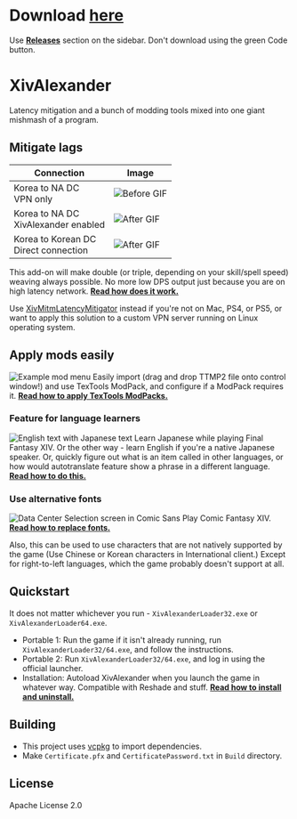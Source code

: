 # Download [here](https://github.com/Soreepeong/XivAlexander/releases)
Use [**Releases**](https://github.com/Soreepeong/XivAlexander/releases) section on the sidebar.
Don't download using the green Code button.

# XivAlexander
Latency mitigation and a bunch of modding tools mixed into one giant mishmash of a program.

## Mitigate lags
| Connection | Image |
| --- | --- |
| Korea to NA DC<br />VPN only | ![Before GIF](https://github.com/Soreepeong/XivAlexander/raw/main/Graphics/before.gif) |
| Korea to NA DC<br />XivAlexander enabled | ![After GIF](https://github.com/Soreepeong/XivAlexander/raw/main/Graphics/after.gif) | 
| Korea to Korean DC<br />Direct connection | ![After GIF](https://github.com/Soreepeong/XivAlexander/raw/main/Graphics/ref.gif) | 

This add-on will make double (or triple, depending on your skill/spell speed) weaving always possible.
No more low DPS output just because you are on high latency network. **[Read how does it work.](https://github.com/Soreepeong/XivAlexander/wiki/Interface:-Main-Menu)**

Use [XivMitmLatencyMitigator](https://github.com/Soreepeong/XivMitmLatencyMitigator) instead if you're not on Mac, PS4,
or PS5, or want to apply this solution to a custom VPN server running on Linux operating system.

## Apply mods easily
![Example mod menu](https://user-images.githubusercontent.com/3614868/134066429-67f7d590-6ab3-4f82-a9d9-33321ff3ff53.png)
Easily import (drag and drop TTMP2 file onto control window!) and use TexTools ModPack, and configure if a ModPack requires it.
**[Read how to apply TexTools ModPacks.](https://github.com/Soreepeong/XivAlexander/wiki/Modding)**

### Feature for language learners
![English text with Japanese text](https://user-images.githubusercontent.com/3614868/133910444-e44f6ac0-649b-4e8e-bcf8-5bb2c597d0ad.png)
Learn Japanese while playing Final Fantasy XIV. Or the other way - learn English if you're a native Japanese speaker.
Or, quickly figure out what is an item called in other languages, or how would autotranslate feature show a phrase in a
different language.
**[Read how to do this.](https://github.com/Soreepeong/XivAlexander/wiki/EXDF-Transformation-Rules)**

### Use alternative fonts
![Data Center Selection screen in Comic Sans](https://user-images.githubusercontent.com/3614868/132991000-e65f4803-c6e2-4318-a412-cdc8343fb615.png)
Play Comic Fantasy XIV.
**[Read how to replace fonts.](https://github.com/Soreepeong/XivAlexander/wiki/Set-up-font-replacement)**

Also, this can be used to use characters that are not natively supported by the game (Use Chinese or Korean characters in International client.)
Except for right-to-left languages, which the game probably doesn't support at all.

## Quickstart
It does not matter whichever you run - `XivAlexanderLoader32.exe` or `XivAlexanderLoader64.exe`.

* Portable 1: Run the game if it isn't already running, run `XivAlexanderLoader32/64.exe`, and follow the instructions.
* Portable 2: Run `XivAlexanderLoader32/64.exe`, and log in using the official launcher.
* Installation: Autoload XivAlexander when you launch the game in whatever way. Compatible with Reshade and stuff.
  **[Read how to install and uninstall.](https://github.com/Soreepeong/XivAlexander/wiki/Installation)**

## Building
* This project uses [vcpkg](https://github.com/microsoft/vcpkg) to import dependencies.
* Make `Certificate.pfx` and `CertificatePassword.txt` in `Build` directory.

## License
Apache License 2.0
